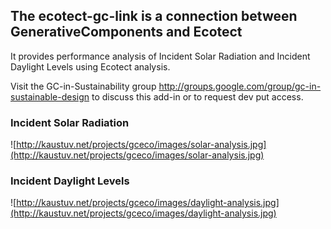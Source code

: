 ## The ecotect-gc-link is a connection between GenerativeComponents and Ecotect ##
It provides performance analysis of Incident Solar Radiation and Incident Daylight Levels using Ecotect analysis.

Visit the GC-in-Sustainability group http://groups.google.com/group/gc-in-sustainable-design to discuss this add-in or to request dev put access.

### Incident Solar Radiation ###
![http://kaustuv.net/projects/gceco/images/solar-analysis.jpg](http://kaustuv.net/projects/gceco/images/solar-analysis.jpg)

### Incident Daylight Levels ###
![http://kaustuv.net/projects/gceco/images/daylight-analysis.jpg](http://kaustuv.net/projects/gceco/images/daylight-analysis.jpg)